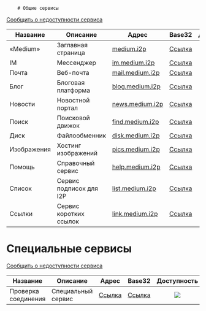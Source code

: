 		# Общие сервисы
[Сообщить о недоступности сервиса](https://github.com/medium-isp/medium/issues/new)

| Название     	| Описание                    	| Адрес                       	| Base32 	      | Доступность 	| SSL | CA |
|-------------- |------------------------------ |------------------------------ |:-------------:|:-------------:|:---:|:--:|
| «Medium» 	| Заглавная страница            | [medium.i2p](http://medium.i2p/?i2paddresshelper=dLJzgrK601vSbtNZGQ~R8V0ruRsdeG35gaIdH0RkXzoFioASVww8YociZfrgLsnHmKmMfA46fFv6goHkWYLMcWCDqoNc1X1bUzJwNxGHDcJJ1svKCuMGJDm5Ve~UMkdqEWofeT4tc4F14dJE48ff10jM4Y3Zc1tJCBuXKwtwa~mAdSacDlowXABP3kQ76kpMqQZ6dAithyAi53u-USvTmpK0Lc4uvZsWQL32m~qGMEiNrrlAhHZY2ttPbPUq8ig1bhEoBkN9CEYDdEgH3mw9CNmIhUrQThD9Hp~Wlsvd1x0815U-DDPqQvbwj2KgVRRt4z0uvZ-Ol0gpJwSgXfovVmuGj-PjbzFlfe-oGB-hQWEM~rTvIGdoS09nyWZtzzEQMnOwxv72fEM7HVQbMzSQ3B2UMHDWcXaY~lmQNnXcvNPMZiWA9Qt0ogUdWzDMyz1OvK5hsUPOLEYJMQ7GS272Mx3E6fqGct2EJ20IDIY8MfMVvCzYOK58lvTqeEsAz-fRBQAEAAcAAA==)                   	| [Ссылка](http://mediumsqsqgxwwhioefin4qu2wql4nybk5fff7tgwbg2f6bgkboa.b32.i2p)              	| ![](https://img.shields.io/badge/доступен-success.svg)            	| ✓ | <a href="https://github.com/medium-isp/certification-authority/blob/master/ca-certificates/Medium_Root_CA.crt"><img src="https://img.shields.io/badge/%F0%9F%94%92-Medium_Root_CA-success.svg"></a> |
| IM   		| Мессенджер             	| [im.medium.i2p](http://im.medium.i2p/?i2paddresshelper=ZiLCyFW8shsSqPFZLyCnQEsXIpYud~0AjPBuCqKHEm8HCN0qvIiav-s5lCOWDh~DWC-bLqopcC1dEdCebMepEQZaUBM1MsrA~0rh4fqf1N7D~9~UI60il9HpLWgFRbexNfsvUx4r2LwCLG5odSbrJKFoRQ7r9MCOWdEb-asKTyXp1Q~NArFJwyn02C6jzuitQgveTQsVCwDm6VBh0hsdqrV3l62Fi8KENPbPwOb8baI9dzB20l-ZTkFjkFDkhann8d0Hd34qRLxAR2s-F149qf5Fri2LKhki-JkGgXofJPK80uLRe6x3hhBpyPowo-0hFSKPpSdZP5KCgW3y-~PJxqw-9q2sDz38K1Qc6wBGi-ouA~R9YIwYJ9QzRTNheIks4Cd2HXifV7haQZu0bbFdLb1ZbCsvrRo8iKf9gxrjIjsMSgaQsuSgTS5a7l6wMWfmfk7YN8EcgtaRUI6emglsVvvlrJPidzYxzLtyUWQPZYyEWnQTyhUMhpUlJmn17HyuBQAEAAcAAA==)              	| [Ссылка](http://imczm4o22fuinld5hyqdjvy6w3wttn6c3zxxonh72fnjnebokqfa.b32.i2p)              	| ![](https://img.shields.io/badge/доступен-success.svg)            	| ✓ | <a href="https://github.com/medium-isp/certification-authority/blob/master/ca-certificates/Medium_Root_CA.crt"><img src="https://img.shields.io/badge/%F0%9F%94%92-Medium_Root_CA-success.svg"></a> |
| Почта   	| Веб-почта             	| [mail.medium.i2p](http://mail.medium.i2p/?i2paddresshelper=MJcd4jvQLqCmBPJLMMMckL3tTAz2Lq4qUQfSqogRO15oAn2H0mHRGhTdDZcYvw-UCZVGzDBYfcxwuKRZfuaseklFk50KX7U1VELavWIryVXDTzTjW0DDeuJcQTgBdf9IowCi7AII5Q~0dPEJVQQ1q2o7aV7SjYrMMHTfkhnD3G0qrwnIkztztZ-rmyt2baJN1ORf9nDfwrq1uVKhEp60rI4rMHmnZSYejnawbvJMWjqn5tYtNCrUq~i3rEDTIbF1zDytveqXbIc8a~g8K9oRNlWtZJNfzSncpVeZGHUxn-btvC7xszM4lO5HCUwB7mwPnGy6AFZ6Cw0Vl0f-qJWQ1jPMIy9oTECcssvkKrf0vSNIUWTq6XHa2kPdOA881~iS2NEmLdRCK5kcZfD1l~-TLW-vWU1JYvXJcK1DpIiWT-mKpQSSl4L9azJ3hwVa9Y-EYM4x8mrS5gEiJEmeG~4Kceqw3lNKE7KyWV3NqGO6acm8Uq7vJ3DRCjQmULxCYag5BQAEAAcAAA==)              	| [Ссылка](http://mailxnjng4foyciyt5buhy6sf5lwmox4kfl67xutlnaishiijooa.b32.i2p)              	| ![](https://img.shields.io/badge/доступен-success.svg)            	| ✓ | <a href="https://github.com/medium-isp/certification-authority/blob/master/ca-certificates/Medium_Root_CA.crt"><img src="https://img.shields.io/badge/%F0%9F%94%92-Medium_Root_CA-success.svg"></a> |
| Блог   	| Блоговая платформа            | [blog.medium.i2p](http://blog.medium.i2p/?i2paddresshelper=Vzk6UiqP7eseyOge6JWLXlZrrDqQKjT9OYzhPMaxq1ECJsKsiQF~f90CyclELP9Y5GszF8ZrYw3MWfek2C9aUsVHaQA9B2mR2XjjqJhtcHBuvVBljO9Owhkn99JZJ4w84nHN4zKiqFagA3MWMWBLRJg3rS7sBHYaWO-lvBQILr5wp-Wu13BiSBHo5u4XLSc5GkAyuxpw30Q1s3VMLJoDz9WmZUCsK~L-Dr21Q9APP3Xp4VuBjin53Ni9Mb11vmgOocE1TQlEGxabjhYdRMa~C-gPIu2axxMyrifDbaYxisK7LzaPoDgb8N3X~2CqaUfpuTRAGy6eD1YUFoOLmH4RAb-UKTw6CJb3KqYx~OqNqL3m2h-fHIHi4PiHQKINNm-VJQfmlzyqhB5VRsuFPvckn~RkcTir~E0kYfQKTWVpCaw1HBSNbe~SqVq9EOkr-WUSUwvbcwNaRkZZycucJMUAa4Fr7nuq3hqcnfZK9Q4oTXyP3-t3e5qRYODve3nMKd08BQAEAAcAAA==)              	| [Ссылка](http://blogk6ppicm47mjy7gfdzidli5z55scjvzpkiowtp3qrpjf27nba.b32.i2p)              	| ![](https://img.shields.io/badge/доступен-success.svg)            	| ✓ | <a href="https://github.com/medium-isp/certification-authority/blob/master/ca-certificates/Medium_Root_CA.crt"><img src="https://img.shields.io/badge/%F0%9F%94%92-Medium_Root_CA-success.svg"></a> |
| Новости   	| Новостной портал              | [news.medium.i2p](http://news.medium.i2p/?i2paddresshelper=PlF2UFFj5pYkdKqXS14sDzdE4dKWnFQJhiZWF~pYH0fS8rblYTWun62QMHIbQnbMS1nErgaaNqLtdEZyMoSKzBcC9W9yd15gxAMFUfwv9Xb0Rnwkp1zu-cvEIYgn4oGN0qHhAVrEkeoCZnAgDjJ2sG2Crt5TQ6Jwzw9zzgo91Uuosa6frEca8-dAT1IVs7xO~hn1KiizKmoEz7Zc6bW6GLkF5ftxCbHNXi6nspit-XpWgk79iuka4uoO~wxXl1MVD0oZOSdWtyMsGd7I5OkJyNMOufHiWbhgtn-YFyQPp2bfSZsvJevwgitI3~whiH8hlfrOVeBWpDphB2thtFrg7Qsunx1wM-zZkCNW0KbqO11~u84C~KutKOKKociDsYIK8A0qhJq9nIbT1pOdD7kDT395VTqj8WR97F9~LGS-uAuxRjLMGEWMKQ1lHZm9ZfmSzQVcJts6T6XsW8S08fjqSt8m9lvWOugBgC0lBhkGaXBbmQruBC80~J6o7w5S0RccBQAEAAcAAA==)              	| [Ссылка](http://newspbu6efrckpxxwtv7m5u64thf6f6aeedm3glpnzrzsp2i2lzq.b32.i2p)              	| ![](https://img.shields.io/badge/доступен-success.svg)            	| ✓ | <a href="https://github.com/medium-isp/certification-authority/blob/master/ca-certificates/Medium_Root_CA.crt"><img src="https://img.shields.io/badge/%F0%9F%94%92-Medium_Root_CA-success.svg"></a> |
| Поиск   	| Поисковой движок              | [find.medium.i2p](http://find.medium.i2p/?i2paddresshelper=hpkrvBu8gLox9ZdUaca9WIu2Xj9pS3H4wR-Eiw4AvW0FEHSnO7evSt71Gu1j6WDEkeilsq7dvtmD33VmN0npkWJwsUPoqyaabDLol1CiagSX00oNgdGEi7r59Ie2MHXnYeSd~lVuyhWwCV5CDgZjPC3MiOAim4TpLU-kz2oXkRRYlvEM1FWNmYKbAQDi1FzWxZzRiHQFKQFm7LJpn~n7KFEtSVZ72-bVTXKLdHm0azrGtjwSDTfc6eefN98OBnFlOShUMC~giZGb1LxzP5LQtnXeP08F82gAG4eq0n5BX8eLmp0q4sZkcg8AhhzOrHVWMUmYocEmYuLwi6V5rFg4zZSj7N5tIjA4QoKIfr7xVJ2UQ~UTh1ms7LzNehpu~I32uAhHkr6yWmK~xizGtWlNMw87KphWBk1Rb2GdSY0bTf90~6b52GLLWw7Vt-E41OXwNgrZrd0qo438mvKCWr2WEGV-QlkWdf7njwoJb2vOgDjgl0cf9FG2BppjirUJ76i~BQAEAAcAAA==)              	| [Ссылка](http://findtmas67abih6xnob5g4ic3ywebmffucvpzxal3brus2drs2wa.b32.i2p)              	| ![](https://img.shields.io/badge/в_разработке-inactive.svg)            	| ✓ | <a href="https://github.com/medium-isp/certification-authority/blob/master/ca-certificates/Medium_Root_CA.crt"><img src="https://img.shields.io/badge/%F0%9F%94%92-Medium_Root_CA-success.svg"></a> |
| Диск   	| Файлообменник                	| [disk.medium.i2p](http://disk.medium.i2p/?i2paddresshelper=rfhCTOQPt~jrquDp924fprg1oEhh2AQLWVd7o5IHuQUzWXlbsWyVlyDrTAgTHrukC~mV0KM7Pdx7Ae3OscYsAKOnKGNLBiMpvf9oyWc6BiZmLVV0lCMOjOe1zaWTYDyaalVgST1uJOnvqK4z5Bsp5KtjQTfdbWBo-03fvrxC~xr5vAfUXxGNWRohOsB50yo36KhEfin2q5x-BOjpR14jelnxdPvsjly4Ey3QZGkI5FBtqyz4habghOZ-OzPn9QY9x17j~ISiENrUV0oN0MREvMQyQWoILzfBdCNgokQP956H-D~3jQcwns-zUJJzUn5NKmtGVdtLeiopMd-TBkn377O2TocwJs4JDWO2EirkR6QpE~eecoaVEBmiKX62nE~GmO-Ru3caCssR2REWSLAycm3EE6EodYrpnWDhR7F0kIyXqDl9waAoIUWdBeUfWTWbWTPJXYm5QZ5tf8ffSB~gCc7mz9-2cTG7z~tr6CQX0FyHB06vKdHO0122w80xsGggBQAEAAcAAA==)              	| [Ссылка](http://diskinhww4t44nsa6rt56u32zhkgpervtyrauyyb7eqri4sqzeja.b32.i2p)              	| ![](https://img.shields.io/badge/доступен-success.svg)            	| ✓ | <a href="https://github.com/medium-isp/certification-authority/blob/master/ca-certificates/Medium_Root_CA.crt"><img src="https://img.shields.io/badge/%F0%9F%94%92-Medium_Root_CA-success.svg"></a> |
| Изображения   | Хостинг изображений           | [pics.medium.i2p](http://pics.medium.i2p/?i2paddresshelper=~wC19ISgdGp1Lh18DY1mRSLSGEk0YTWvplK~9pUQtVj1DD-nEoizpiKKTroORjBfSUmMPPTGvzh6-IB0dIWUsdn4X-s8wNr3sWFlyX1yFoHHvkyzLgAY-ju2QXkyeFjJhqAYy16fU4PqYehVALTjO2v2DN5GgDdmTPJ81yo4xOW61a9oxWByzQ~elYH-Liv0vfbNdPlANr5lmLhvDv67FVhEsFxKx-no-dMqBGniwPqZxtN5Eo0dl1DVf9yOdRcnJQSM5byMKZgQM2f~KtGOOa2yvPnjdsSdqw5Zh~RttAt6UnXbKp48pmP05rU-IWXYWXhBXYy2sZQSvXA-TIw~IxZ9UmU-jogu6shVw1iIadkFL5n0gTnOnIwJKheY2dvU-~FrrHoXnx1dZmNHsuLY5mNV7acOeKUlt2AUNDk-8Xdris7Rsl8mKSgTVMtJWNKuug07yzjq8ZolI43mL-LZErwrqVH-9a5N2I7ZpM-pODqWVs6lrEULiCj2iV7gMiNhBQAEAAcAAA==)              	| [Ссылка](http://picsqjcq6pjugty4rfvl2kjqg65lroc27jlrtdjlh2mdvug57meq.b32.i2p)              	| ![](https://img.shields.io/badge/доступен-success.svg)            	| ✓ | <a href="https://github.com/medium-isp/certification-authority/blob/master/ca-certificates/Medium_Root_CA.crt"><img src="https://img.shields.io/badge/%F0%9F%94%92-Medium_Root_CA-success.svg"></a> |
| Помощь   	| Справочный сервис             | [help.medium.i2p](http://help.medium.i2p/?i2paddresshelper=Y0U6Hz0ZIIbo9Kr1rp8zeIbXkU1BwceYJi-4eFjZY8d116ioh9n4~b9U~U-OX8uEgmLZM9NOeJC8uiheW5ovP3QArXCzQjutLSNaXZtiIdJOehYUSVe2CkznTw3DURCusaQUU7Vd2FS-dFLU-9GS233-4h5bnSQjFbJiVDKsD9IvJ5-HvBQ27BPuANnOsONCaGP5~xKiIUwa5Vwitxo8Rmeob9d~f7d~J2l5th3e0hv8hD18Th-1n~yK6iqopHsIdrc0CkLk5ZhlWoEMdE8XorSW0eA898VnrS42Su0GxbD6rmIA8fQx8vJMFcojAMv7rju1A~vs98HWTPo1KP76oDyvuo2U9NL7xA-2WehGroSxAeSdfAYK4sbick6~vcAuFqsOAaFbetBwyV1eBPr6aDfc5UrlbZpF~4~6E36oAKoy72UXafuT~X526JKfhZjzUyI0x~3pNvMkh9OY2mVeDSTlBg0oCPUKl3MVfXnyMVarljvOUAeu-A0dxkfHJ8VWBQAEAAcAAA==)              	| [Ссылка](http://help5mh3k2n5uagmikaswa2beh7w453zcedbkmnh43zoxasvsprq.b32.i2p)              	| ![](https://img.shields.io/badge/в_разработке-inactive.svg)            	| ✓ | <a href="https://github.com/medium-isp/certification-authority/blob/master/ca-certificates/Medium_Root_CA.crt"><img src="https://img.shields.io/badge/%F0%9F%94%92-Medium_Root_CA-success.svg"></a> |
| Список   	| Сервис подписок для I2P   	| [list.medium.i2p](http://list.medium.i2p/?i2paddresshelper=-rVWUzET1NOMmUNxryOu-foqLFp7QxEY9j9mreT85wYmx5u8ERDmbPT88zIiPeA7hEwnASQMGYAF7~ngreYFv83g2xuGMjXuvwj7ZuNvsB596CwxMSY0B6VcI-~pNa-b2J18QqaNtyk7q4AwEGmN4HQ8ukqPExsooCChiQbmvGVFnqOcDkPaKk6rJSP653B6PaYFQ2IP2F3UyTQPViaCXyOAV2LyHp3w-XwSbHiOMzeB5MdxyWYc8tE1fQKJNVxgriBkv~gb8C~EvGiB~VZKM0vGc7dxCc0t9~b0wk0MxjdhbBjDnWPzlezSiF0uMztQ9G9Z4gNnjCWR6dsFqsWXkM4YEFKx5PSu1UV3aA7wVVgui5dFcmuryXWLNS0gZx4jgQCEXiqaSEJLuAwNerd1DWDoRGYBdEIyLdkhYwtpHrMvhl4B-TaaDHcCL~OhAaWp5~kh8Uw~oXLT237~hBcGETiNW6D4vXQp1zsVh3YVB2ApvSgbzMF2lUBTePpjz4-RBQAEAAcAAA==)              	| [Ссылка](http://listxirzfmy5r6hfbtqmwivgs3jxz4kn3wuh527kby7z33kzjoca.b32.i2p)              	| ![](https://img.shields.io/badge/доступен-success.svg)            	| ✓ | <a href="https://github.com/medium-isp/certification-authority/blob/master/ca-certificates/Medium_Root_CA.crt"><img src="https://img.shields.io/badge/%F0%9F%94%92-Medium_Root_CA-success.svg"></a> |
| Ссылки   	| Сервис коротких ссылок        | [link.medium.i2p](http://link.medium.i2p/?i2paddresshelper=cavtaSJ9GgVnqXXBA~rWmrXHti~7DdpkGB83jBdv3dqlScc0dd8ANGapXHxJ~HKX3MTIb~fom1NyXRXEzdoquozRGY5QBQHJsD6phR~nF-~tU0sgt3ya7YlIbSRrT8bCbROr8u42u18CXrPmsS8YKIwbvD6CzI1FMdY4IIbnkFKtsXsjrxtIFeSYcOQ7ZeXhbcsxQi4525ML6ZZHaWT-rdX34qTj4fBq15SiJlJTjFDEI5CaR4cI0ElwmfG4wyzjX7VQR8jS3leP51bVDA29aBv2Z6trQbCxgu~FVNxf4SFC0YuI6VZ2mQ8zFOU9aijkiD2pD7anM71NxE1CAZ~lB5I8z-HpvbNZ7XwabXEwEYMqErYWAZO8xOuSdGsBLjd-TI1RIW~h2l6nSXVCSO2UBZ2tS)              	| [Ссылка](http://link22me2cqiaoqvw3qaoa4x3qglu65ihf4ijaoxkyxseforueiq.b32.i2p)              	| ![](https://img.shields.io/badge/доступен-success.svg)            	| ✓ |  | <a href="https://github.com/medium-isp/certification-authority/blob/master/ca-certificates/Medium_Root_CA.crt"><img src="https://img.shields.io/badge/%F0%9F%94%92-Medium_Root_CA-success.svg"></a> |

# Специальные сервисы
[Сообщить о недоступности сервиса](https://github.com/medium-isp/medium/issues/new)

| Название     	| Описание                    	| Адрес                       	| Base32 	      | Доступность 	| SSL | CA |
|-------------- |------------------------------ |------------------------------ |:-------------:|:-------------:|:---:|:--:|
| Проверка соединения 	| Специальный сервис        	| [Ссылка](http://connectivitycheck.medium.i2p/?i2paddresshelper=gCrYOUONipDQYmSw-UQKUz5pglDjwt7GW194ozSQGHijxoU7ebN4Ysxcp9v0~GMs~vmMJRivOjvbmiPCRpBlsPlv~o9HtpGH3PsfhIrlz4Kc4xEJ4slyvMdOicOmshVTDQj3iSh8x8It5lSkjeprGZZ5SZ2uDqvxTfWrVu-oWI-E63x4BNQadz9gXSK6tDeNupTeHdzIo9PEFnHQSdphmW-XbL9iWCZdAJPj3BTmEyRwJhrgYJotbFyMu9w506p3VhuImyNDzRCc0XpYJpBR0uWz-Oq9YjtGAG2rfT5ZpfnCqCwN8kkDXgWsPisAXkdkS7w6-Rr0eFq78MhWSNMIStwbA7ZmPnxEkWi8fuSnZ5lxOfkUG2PsY4qD7laP0XGp3U60iqe4Zpf-Wvofi8rtArsZ2gRnAXDaCbbUycL~bQCt953viJMxwVooO8XaDVYl9Y4adqyt0Kd9M1ExI6zntD60gs7b3JhoKybS9WUiBti6KuBbRvIA1KBpXBN4nQufBQAEAAcAAA==) 	| [Ссылка](http://check3cxx6tkyxh4a2lcfarooflkvjwu7bijzto5iunbudc3snja.b32.i2p)              	| ![](https://img.shields.io/badge/доступен-success.svg)            	| ✓ | <a href="https://github.com/medium-isp/certification-authority/blob/master/ca-certificates/Medium_Root_CA.crt"><img src="https://img.shields.io/badge/%F0%9F%94%92-Medium_Root_CA-success.svg"></a> |
